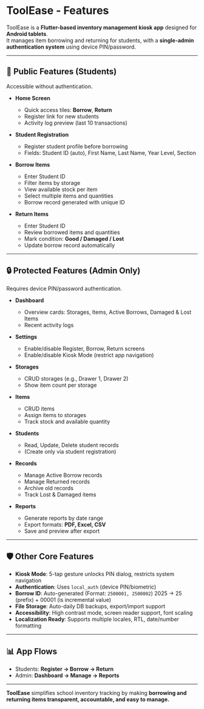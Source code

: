 # ToolEase - Features

ToolEase is a **Flutter-based inventory management kiosk app** designed for **Android tablets**.  
It manages item borrowing and returning for students, with a **single-admin authentication system** using device PIN/password.

---

## 🚀 Public Features (Students)

Accessible without authentication.

- **Home Screen**

  - Quick access tiles: **Borrow**, **Return**
  - Register link for new students
  - Activity log preview (last 10 transactions)

- **Student Registration**

  - Register student profile before borrowing
  - Fields: Student ID (auto), First Name, Last Name, Year Level, Section

- **Borrow Items**

  - Enter Student ID
  - Filter items by storage
  - View available stock per item
  - Select multiple items and quantities
  - Borrow record generated with unique ID

- **Return Items**
  - Enter Student ID
  - Review borrowed items and quantities
  - Mark condition: **Good / Damaged / Lost**
  - Update borrow record automatically

---

## 🔒 Protected Features (Admin Only)

Requires device PIN/password authentication.

- **Dashboard**

  - Overview cards: Storages, Items, Active Borrows, Damaged & Lost Items
  - Recent activity logs

- **Settings**

  - Enable/disable Register, Borrow, Return screens
  - Enable/disable Kiosk Mode (restrict app navigation)

- **Storages**

  - CRUD storages (e.g., Drawer 1, Drawer 2)
  - Show item count per storage

- **Items**

  - CRUD items
  - Assign items to storages
  - Track stock and available quantity

- **Students**

  - Read, Update, Delete student records
  - (Create only via student registration)

- **Records**

  - Manage Active Borrow records
  - Manage Returned records
  - Archive old records
  - Track Lost & Damaged items

- **Reports**
  - Generate reports by date range
  - Export formats: **PDF, Excel, CSV**
  - Save and preview after export

---

## 🛡️ Other Core Features

- **Kiosk Mode**: 5-tap gesture unlocks PIN dialog, restricts system navigation
- **Authentication**: Uses `local_auth` (device PIN/biometric)
- **Borrow ID**: Auto-generated (Format: `2500001, 2500002`) 2025 -> 25 (prefix) + 00001 (is incremental value)
- **File Storage**: Auto-daily DB backups, export/import support
- **Accessibility**: High contrast mode, screen reader support, font scaling
- **Localization Ready**: Supports multiple locales, RTL, date/number formatting

---

## 📊 App Flows

- Students: **Register → Borrow → Return**
- Admin: **Dashboard → Manage → Reports**

---

**ToolEase** simplifies school inventory tracking by making **borrowing and returning items transparent, accountable, and easy to manage.**
